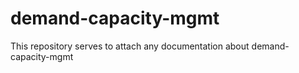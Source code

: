 # demand-capacity-mgmt

This repository serves to attach any documentation about demand-capacity-mgmt 
